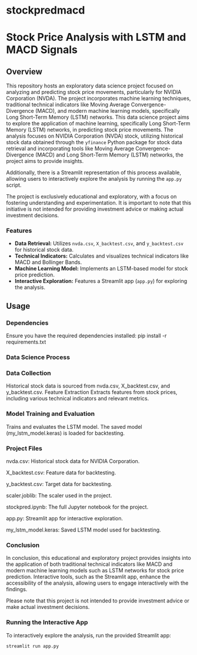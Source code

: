 # stockpredmacd

# Stock Price Analysis with LSTM and MACD Signals

## Overview

This repository hosts an exploratory data science project focused on analyzing and predicting stock price movements, particularly for NVIDIA Corporation (NVDA). The project incorporates machine learning techniques, traditional technical indicators like Moving Average Convergence-Divergence (MACD), and modern machine learning models, specifically Long Short-Term Memory (LSTM) networks.  This data science project aims to explore the application of machine learning, specifically Long Short-Term Memory (LSTM) networks, in predicting stock price movements. The analysis focuses on NVIDIA Corporation (NVDA) stock, utilizing historical stock data obtained through the `yfinance` Python package for stock data  retrieval and incorporating tools like Moving Average Convergence-Divergence (MACD) and Long Short-Term Memory (LSTM) networks, the project aims to provide insights. 

Additionally, there is a Streamlit representation of this process available, allowing users to interactively explore the analysis by running the `app.py` script.

The project is exclusively educational and exploratory, with a focus on fostering understanding and experimentation. It is important to note that this initiative is not intended for providing investment advice or making actual investment decisions.

### Features

- **Data Retrieval:** Utilizes `nvda.csv`, `X_backtest.csv`, and `y_backtest.csv` for historical stock data.
- **Technical Indicators:** Calculates and visualizes technical indicators like MACD and Bollinger Bands.
- **Machine Learning Model:** Implements an LSTM-based model for stock price prediction.
- **Interactive Exploration:** Features a Streamlit app (`app.py`) for exploring the analysis.

## Usage

### Dependencies

Ensure you have the required dependencies installed:
pip install -r requirements.txt

### Data Science Process

### Data Collection
Historical stock data is sourced from nvda.csv, X_backtest.csv, and y_backtest.csv.
Feature Extraction
Extracts features from stock prices, including various technical indicators and relevant metrics.

### Model Training and Evaluation
Trains and evaluates the LSTM model.
The saved model (my_lstm_model.keras) is loaded for backtesting.

### Project Files


nvda.csv: Historical stock data for NVIDIA Corporation.

X_backtest.csv: Feature data for backtesting.

y_backtest.csv: Target data for backtesting.

scaler.joblib: The scaler used in the project.

stockpred.ipynb: The full Jupyter notebook for the project.

app.py: Streamlit app for interactive exploration.

my_lstm_model.keras: Saved LSTM model used for backtesting.


### Conclusion
In conclusion, this educational and exploratory project provides insights into the application of both traditional technical indicators like MACD and modern machine learning models such as LSTM networks for stock price prediction. Interactive tools, such as the Streamlit app, enhance the accessibility of the analysis, allowing users to engage interactively with the findings. 

Please note that this project is not intended to provide investment advice or make actual investment decisions.


### Running the Interactive App

To interactively explore the analysis, run the provided Streamlit app:

```bash
streamlit run app.py

